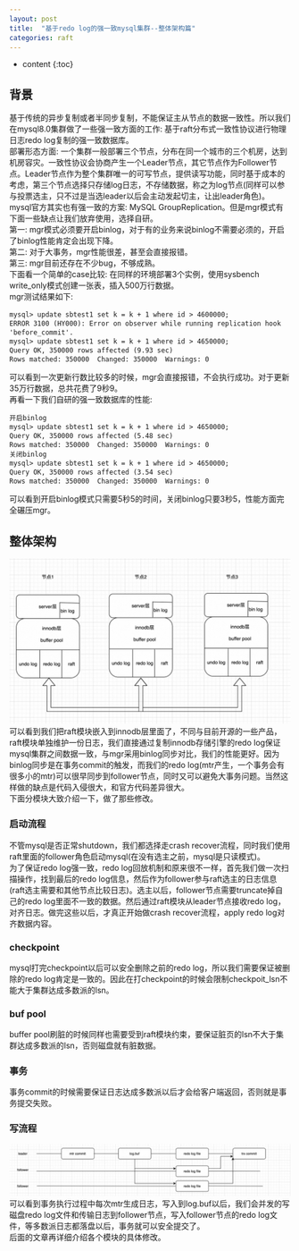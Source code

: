 ```yaml
---
layout: post
title:  "基于redo log的强一致mysql集群--整体架构篇"
categories: raft
---
```


* content
{:toc}

## 背景
基于传统的异步复制或者半同步复制，不能保证主从节点的数据一致性。所以我们在mysql8.0集群做了一些强一致方面的工作: 基于raft分布式一致性协议进行物理日志redo log复制的强一致数据库。<br/>
部署形态方面: 一个集群一般部署三个节点，分布在同一个城市的三个机房，达到机房容灾。一致性协议会协商产生一个Leader节点，其它节点作为Follower节点。Leader节点作为整个集群唯一的可写节点，提供读写功能，同时基于成本的考虑，第三个节点选择只存储log日志，不存储数据，称之为log节点(同样可以参与投票选主，只不过是当选leader以后会主动发起切主，让出leader角色)。<br/>
mysql官方其实也有强一致的方案: MySQL GroupReplication。但是mgr模式有下面一些缺点让我们放弃使用，选择自研。<br/>
第一: mgr模式必须要开启binlog，对于有的业务来说binlog不需要必须的，开启了binlog性能肯定会出现下降。<br/>
第二: 对于大事务，mgr性能很差，甚至会直接报错。<br/>
第三: mgr目前还存在不少bug，不够成熟。<br/>
下面看一个简单的case比较: 在同样的环境部署3个实例，使用sysbench write_only模式创建一张表，插入500万行数据。<br/>
mgr测试结果如下:<br/>
```
mysql> update sbtest1 set k = k + 1 where id > 4600000;
ERROR 3100 (HY000): Error on observer while running replication hook 'before_commit'.
mysql> update sbtest1 set k = k + 1 where id > 4650000;
Query OK, 350000 rows affected (9.93 sec)
Rows matched: 350000  Changed: 350000  Warnings: 0
```
可以看到一次更新行数比较多的时候，mgr会直接报错，不会执行成功。对于更新35万行数据，总共花费了9秒9。<br/>
再看一下我们自研的强一致数据库的性能: <br/>
```
开启binlog
mysql> update sbtest1 set k = k + 1 where id > 4650000;
Query OK, 350000 rows affected (5.48 sec)
Rows matched: 350000  Changed: 350000  Warnings: 0
关闭binlog
mysql> update sbtest1 set k = k + 1 where id > 4650000;
Query OK, 350000 rows affected (3.54 sec)
Rows matched: 350000  Changed: 350000  Warnings: 0
```
可以看到开启binlog模式只需要5秒5的时间，关闭binlog只要3秒5，性能方面完全碾压mgr。<br/>

## 整体架构
![avatar](/images/raft_1.jpg)
可以看到我们把raft模块嵌入到innodb层里面了，不同与目前开源的一些产品，raft模块单独维护一份日志，我们直接通过复制innodb存储引擎的redo log保证mysql集群之间数据一致，与mgr采用binlog同步对比，我们的性能更好。因为binlog同步是在事务commit的触发，而我们的redo log(mtr产生，一个事务会有很多小的mtr)可以很早同步到follower节点，同时又可以避免大事务问题。当然这样做的缺点是代码入侵很大，和官方代码差异很大。<br/>
下面分模块大致介绍一下，做了那些修改。<br/>

### 启动流程
不管mysql是否正常shutdown，我们都选择走crash recover流程，同时我们使用raft里面的follower角色启动mysql(在没有选主之前，mysql是只读模式)。<br/>
为了保证redo log强一致，redo log回放机制和原来很不一样，首先我们做一次扫描操作，找到最后的redo log信息，然后作为follower参与raft选主的日志信息(raft选主需要和其他节点比较日志)。选主以后，follower节点需要truncate掉自己的redo log里面不一致的数据。然后通过raft模块从leader节点接收redo log，对齐日志。做完这些以后，才真正开始做crash recover流程，apply redo log对齐数据内容。<br/>

### checkpoint
mysql打完checkpoint以后可以安全删除之前的redo log，所以我们需要保证被删除的redo log肯定是一致的。因此在打checkpoint的时候会限制checkpoit_lsn不能大于集群达成多数派的lsn。<br/>

### buf pool
buffer pool刷脏的时候同样也需要受到raft模块约束，要保证脏页的lsn不大于集群达成多数派的lsn，否则磁盘就有脏数据。<br/>

### 事务
事务commit的时候需要保证日志达成多数派以后才会给客户端返回，否则就是事务提交失败。<br/>

### 写流程
![avatar](/images/raft_3.jpg)
可以看到事务执行过程中每次mtr生成日志，写入到log.buf以后，我们会并发的写磁盘redo log文件和传输日志到follower节点，写入follower节点的redo log文件，等多数派日志都落盘以后，事务就可以安全提交了。<br/>
后面的文章再详细介绍各个模块的具体修改。<br/>

